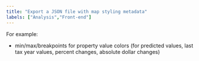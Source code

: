 ```yaml
---
title: "Export a JSON file with map styling metadata"
labels: ["Analysis","Front-end"]
---
```


For example:
- min/max/breakpoints for property value colors (for predicted values, last tax year values, percent changes, absolute dollar changes)